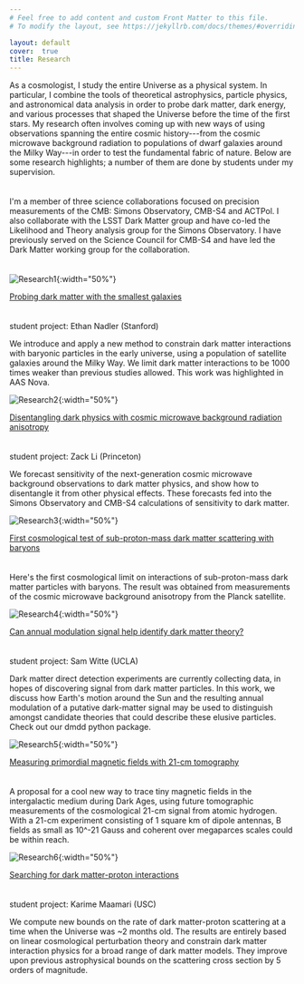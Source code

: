 ```yaml
---
# Feel free to add content and custom Front Matter to this file.
# To modify the layout, see https://jekyllrb.com/docs/themes/#overriding-theme-defaults

layout: default
cover:  true
title: Research
---
```


<p style="margin-bottom: 35px">
As a cosmologist, I study the entire Universe as a physical system. In particular, I combine the tools of theoretical astrophysics, particle physics, and astronomical data analysis in order to probe dark matter, dark energy, and various processes that shaped the Universe before the time of the first stars. My research often involves coming up with new ways of using observations spanning the entire cosmic history---from the cosmic microwave background radiation to populations of dwarf galaxies around the Milky Way---in order to test the fundamental fabric of nature. Below are some research highlights; a number of them are done by students under my supervision.
</p>
<p style="margin-bottom: 35px">
I'm a member of three science collaborations focused on precision measurements of the CMB: Simons Observatory, CMB-S4 and ACTPol. I also collaborate with the LSST Dark Matter group and have co-led the Likelihood and Theory analysis group for the Simons Observatory. I have previously served on the Science Council for CMB-S4 and have led the Dark Matter working group for the collaboration.
</p>


![Research1]({{veragluscevic.github.io}}/assets/img/Research1.png){:width="50%"}

<p style="margin-bottom: 35px">
<a href="https://arxiv.org/abs/1904.10000"> Probing dark matter with the smallest galaxies</a>

student project: Ethan Nadler (Stanford)

We introduce and apply a new method to constrain dark matter interactions with baryonic particles in the early universe, using a population of satellite galaxies around the Milky Way. We limit dark matter interactions to be 1000 times weaker than previous studies allowed. This work was highlighted in AAS Nova.
</p>

![Research2]({{veragluscevic.github.io}}/assets/img/Research2.png){:width="50%"}

<p style="margin-bottom: 35px">
<a href="https://arxiv.org/abs/1806.10165"> Disentangling dark physics with cosmic microwave background radiation anisotropy</a>

student project: Zack Li (Princeton)

We forecast sensitivity of the next-generation cosmic microwave background observations to dark matter physics, and show how to disentangle it from other physical effects. These forecasts fed into the Simons Observatory and CMB-S4 calculations of sensitivity to dark matter.
</p>


![Research3]({{veragluscevic.github.io}}/assets/img/Research3.png){:width="50%"}

<p style="margin-bottom: 35px">
<a href="https://arxiv.org/abs/1712.07133"> First cosmological test of sub-proton-mass dark matter scattering with baryons</a>

Here's the first cosmological limit on interactions of sub-proton-mass dark matter particles with baryons. The result was obtained from measurements of the cosmic microwave background anisotropy from the Planck satellite.
</p>

![Research4]({{veragluscevic.github.io}}/assets/img/Research4.png){:width="50%"}

<p style="margin-bottom: 35px">
<a href="https://arxiv.org/abs/1612.07808"> Can annual modulation signal help identify dark matter theory?</a>

student project: Sam Witte (UCLA)

Dark matter direct detection experiments are currently collecting data, in hopes of discovering signal from dark matter particles. In this work, we discuss how Earth's motion around the Sun and the resulting annual modulation of a putative dark-matter signal may be used to distinguish amongst candidate theories that could describe these elusive particles. Check out our dmdd python package.
</p>

![Research5]({{veragluscevic.github.io}}/assets/img/research5){:width="50%"}

<p style="margin-bottom: 35px">
<a href="https://arxiv.org/abs/1604.06327"> Measuring primordial magnetic fields with 21-cm tomography</a>

A proposal for a cool new way to trace tiny magnetic fields in the intergalactic medium during Dark Ages, using future tomographic measurements of the cosmological 21-cm signal from atomic hydrogen. With a 21-cm experiment consisting of 1 square km of dipole antennas, B fields as small as 10^-21 Gauss and coherent over megaparces scales could be within reach.
</p>

![Research6]({{veragluscevic.github.io}}/assets/img/Research6.png){:width="50%"}

<p style="margin-bottom: 35px">
<a href="https://arxiv.org/abs/2010.02936"> Searching for dark matter-proton interactions</a>

student project: Karime Maamari (USC)

We compute new bounds on the rate of dark matter-proton scattering at a time when the Universe was ~2 months old. The results are entirely based on linear cosmological perturbation theory and constrain dark matter interaction physics for a broad range of dark matter models. They improve upon previous astrophysical bounds on the scattering cross section by 5 orders of magnitude.
</p>
